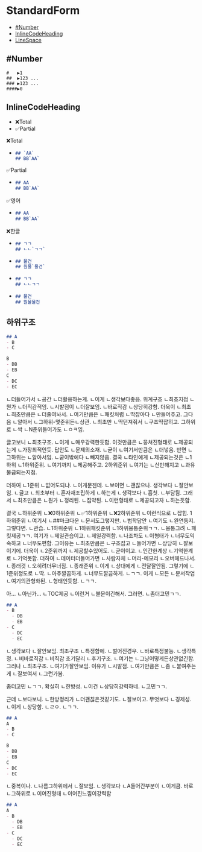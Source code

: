 # StandardForm
- [#Number](#number)
- [InlineCodeHeading](#inlinecodeheading)
- [LineSpace](#linespace)




## #Number
```
#   ▶️1
##  ▶️123 ... 
### ▶️123 ... 
####▶️0
```


## InlineCodeHeading
- ❌Total
- ✅Partial


❌Total
- ```md
  ## `AA`
  ## BB`AA`
  ```

✅Partial
- ```md
  ## AA
  ## BB`AA`
  ```


✅영어
- ```md
  ## AA
  ## BB`AA`
  ```

❌한글
- ```md
  ## ㄱㄱ
  ## ㄴㄴ`ㄱㄱ`
  ```
- ```md
  ## 물건
  ## 원물`물건`
  ```
- ```md
  ## ㄱㄱ
  ## ㄴㄴㄱㄱ
  ```
- ```md
  ## 물건
  ## 원물물건
  ```






## 하위구조
```md
## A
- B
- C

B
- DB
- EB
C
- DC
- EC
```
ㄴ더들어가서
ㄴ공간
ㄴ더활용하는게.
ㄴ이게
ㄴ생각보다좋음.
위계구조
ㄴ최초지점
ㄴ뭔가
ㄴ더직감적임.
ㄴ시발점이
ㄴ더잘보임.
ㄴ바로직감
ㄴ상당히강함.
더욱이
ㄴ최초
ㄴ최초만큼은
ㄴ더줄여놔서.
ㄴ여기만큼은
ㄴ패킷처럼
ㄴ딱잡아다
ㄴ만들어주고.
그다음
ㄴ알아서
ㄴ그하위-몇준위든ㄴ상관.
ㄴ최초만
ㄴ딱던져줘서
ㄴ구조딱잡히고.
그하위로
ㄴ싹
ㄴN준위들어가도
ㄴㅇㅋ임.

글고보니
ㄴ최초구조.
ㄴ이게
ㄴ매우강력한듯함.
이것만큼은
ㄴ뭉쳐진형태로
ㄴ제공되는게
ㄴ가장최적인듯.
답안도
ㄴ문제의소재.
ㄴ굳이
ㄴ여기서만큼은
ㄴ더넣음.
반면
ㄴ그하위는
ㄴ알아서임.
ㄴ굳이밖에다
ㄴ빼지않음.
결국
ㄴ타인에게
ㄴ제공되는것은
ㄴ1하위
ㄴ1하위준위.
ㄴ여기까지
ㄴ제공해주고.
2하위준위
ㄴ여기는
ㄴ산만해지고
ㄴ과유불급되는지점.

더하여
ㄴ1준위
ㄴ없어도되냐.
ㄴ이게문젠데.
ㄴ보이면
ㄴ괜찮으나.
생각보다
ㄴ잘안보임.
ㄴ글고
ㄴ최초부터
ㄴ혼자재조립하게
ㄴ하는게
ㄴ생각보다
ㄴ흠칫.
ㄴ부담됨.
그래서
ㄴ최초만큼은
ㄴ뭔가
ㄴ정리된.
ㄴ집약된.
ㄴ이런형태로
ㄴ제공되고자
ㄴ하는듯함.

결국
ㄴ하위준위
ㄴ❌0하위준위
ㄴ✅1하위준위
ㄴ❌2하위준위
ㄴ이런식으로
ㄴ잡힘.
1하위준위
ㄴ여기서
ㄴ##마크다운
ㄴ문서도그렇지만.
ㄴ법학답안
ㄴ여기도
ㄴ완연동지.
그렇다면.
ㄴ관습.
ㄴ1하위준위
ㄴ1하위패킷준위
ㄴ1하위뭉퉁준위ㄱㄱ.
ㄴ뭉퉁그려
ㄴ패킷제공ㄱㄱ.
여기가
ㄴ제일관습이고.
ㄴ제일강력함.
ㄴ나조차도
ㄴ이형태가
ㄴ너무도익숙하고
ㄴ너무도편함.
그이유는
ㄴ최초만큼은
ㄴ구조잡고
ㄴ들어가면
ㄴ상당히
ㄴ잘보이기에.
더욱이
ㄴ2준위까지
ㄴ제공할수있어도.
ㄴ굳이이고.
ㄴ인간한계상
ㄴ기억한계로
ㄴ기억못함.
더하여
ㄴ데이터더들어가면
ㄴ사람자체
ㄴ머리-메모리
ㄴ오버헤드나서.
ㄴ종래것
ㄴ오히려더무너짐.
ㄴ종래준위
ㄴ이게
ㄴ상대에게
ㄴ전달잘안됨.
그렇기에
ㄴ1준위정도로
ㄴ딱.
ㄴ아주깔끔하게.
ㄴ너무도깔끔하게.
ㄴㄱㄱ.
이게
ㄴ모든
ㄴ문서작업
ㄴ여기의관형화된.
ㄴ형태인듯함.
ㄴㄱㄱ.

아...
ㄴ아닌가...
ㄴTOC제공
ㄴ이런거
ㄴ불문이긴해서.
그러면.
ㄴ좀더고민ㄱㄱ.




```md
## A
- B
  - DB
  - EB
- C
  - DC
  - EC
```
ㄴ생각보다
ㄴ잘안보임.
최초구조
ㄴ특정함에.
ㄴ벌어진경우.
ㄴ바로특정불능.
ㄴ생각특정.
ㄴ비바로직감
ㄴ비직감
초기달리
ㄴ후기구조.
ㄴ여기는
ㄴ그냥어떻게든상관없긴함.
그러나
ㄴ최초구조.
ㄴ여기가잘안보임.
이유가
ㄴ시발점.
ㄴ여기만큼은
ㄴ좀
ㄴ붙여주는게
ㄴ잘보여서
ㄴ그런가봄.

좀더고민
ㄴㄱㄱ.
확실히
ㄴ한방성.
ㄴ이건
ㄴ상당히강력하네.
ㄴ고민ㄱㄱ.

근데
ㄴ보다보니.
ㄴ한방정리가
ㄴ더괜찮은것같기도.
ㄴ잘보이고.
무엇보다
ㄴ경제성.
ㄴ이게
ㄴ상당함.
ㄴㄹㅇ.
ㄴㄱㄱ.




```md
## A
A
- B
- C

B
- DB
- EB
C
- DC
- EC
```
ㄴ중복이나.
ㄴ나름그하위에서
ㄴ잘보임.
ㄴ생각보다
ㄴA들어간부분이
ㄴ이게큼.
바로
ㄴ그하위로
ㄴ이어진형태
ㄴ이어진느낌이강력함


```md
## A
A
- B
  - DB
  - EB
- C
  - DC
  - EC
```
